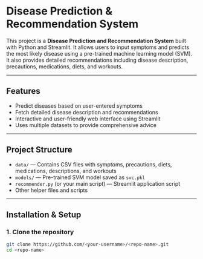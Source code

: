 # Disease Prediction & Recommendation System

This project is a **Disease Prediction and Recommendation System** built with Python and Streamlit. It allows users to input symptoms and predicts the most likely disease using a pre-trained machine learning model (SVM). It also provides detailed recommendations including disease description, precautions, medications, diets, and workouts.

---

## Features

- Predict diseases based on user-entered symptoms  
- Fetch detailed disease description and recommendations  
- Interactive and user-friendly web interface using Streamlit  
- Uses multiple datasets to provide comprehensive advice  

---

## Project Structure

- `data/` — Contains CSV files with symptoms, precautions, diets, medications, descriptions, and workouts  
- `models/` — Pre-trained SVM model saved as `svc.pkl`  
- `recommender.py` (or your main script) — Streamlit application script  
- Other helper files and scripts  

---

## Installation & Setup

### 1. Clone the repository

```bash
git clone https://github.com/<your-username>/<repo-name>.git
cd <repo-name>
